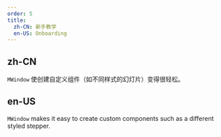 ```yaml
---
order: 5
title:
  zh-CN: 新手教学
  en-US: Onboarding
---
```


## zh-CN

`MWindow` 使创建自定义组件（如不同样式的幻灯片）变得很轻松。

## en-US

`MWindow` makes it easy to create custom components such as a different styled stepper.
